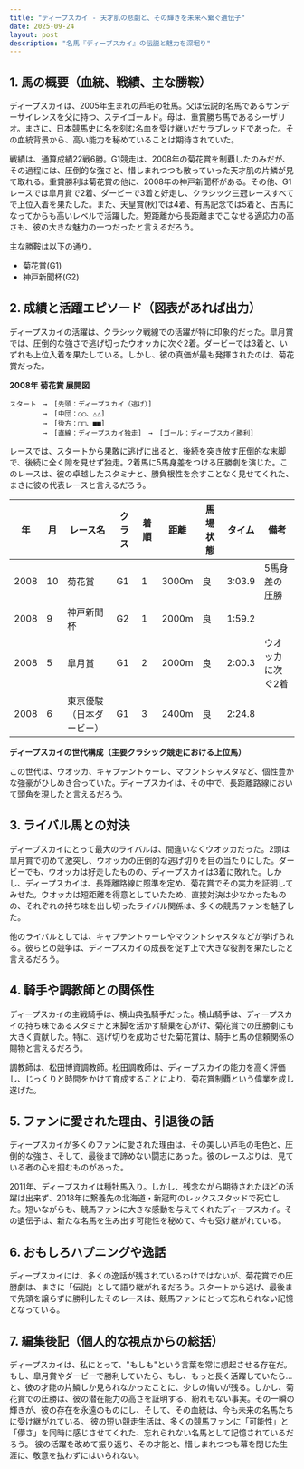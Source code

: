 ```yaml
---
title: "ディープスカイ - 天才肌の悲劇と、その輝きを未来へ繋ぐ遺伝子"
date: 2025-09-24
layout: post
description: "名馬『ディープスカイ』の伝説と魅力を深堀り"
---
```


## 1. 馬の概要（血統、戦績、主な勝鞍）

ディープスカイは、2005年生まれの芦毛の牡馬。父は伝説的名馬であるサンデーサイレンスを父に持つ、ステイゴールド。母は、重賞勝ち馬であるシーザリオ。まさに、日本競馬史に名を刻む名血を受け継いだサラブレッドであった。その血統背景から、高い能力を秘めていることは期待されていた。

戦績は、通算成績22戦6勝。G1競走は、2008年の菊花賞を制覇したのみだが、その過程には、圧倒的な強さと、惜しまれつつも散っていった天才肌の片鱗が見て取れる。重賞勝利は菊花賞の他に、2008年の神戸新聞杯がある。その他、G1レースでは皐月賞で2着、ダービーで3着と好走し、クラシック三冠レースすべてで上位入着を果たした。また、天皇賞(秋)では4着、有馬記念では5着と、古馬になってからも高いレベルで活躍した。短距離から長距離までこなせる適応力の高さも、彼の大きな魅力の一つだったと言えるだろう。

主な勝鞍は以下の通り。

* 菊花賞(G1)
* 神戸新聞杯(G2)


## 2. 成績と活躍エピソード（図表があれば出力）

ディープスカイの活躍は、クラシック戦線での活躍が特に印象的だった。皐月賞では、圧倒的な強さで逃げ切ったウオッカに次ぐ2着。ダービーでは3着と、いずれも上位入着を果たしている。しかし、彼の真価が最も発揮されたのは、菊花賞だった。

**2008年 菊花賞 展開図**

```
スタート　→　[先頭：ディープスカイ（逃げ）]　
　　　　　→　[中団：○○、△△]
　　　　　→　[後方：□□、■■]
　　　　　→　[直線：ディープスカイ独走]　→　[ゴール：ディープスカイ勝利]
```

レースでは、スタートから果敢に逃げに出ると、後続を突き放す圧倒的な末脚で、後続に全く隙を見せず独走。2着馬に5馬身差をつける圧勝劇を演じた。このレースは、彼の卓越したスタミナと、勝負根性を余すことなく見せてくれた、まさに彼の代表レースと言えるだろう。

| 年 | 月 | レース名           | クラス | 着順 | 距離 | 馬場状態 | タイム       | 備考                                      |
|----|----|--------------------|-------|-----|------|---------|-------------|-------------------------------------------|
| 2008 | 10 | 菊花賞             | G1    | 1   | 3000m| 良       | 3:03.9      | 5馬身差の圧勝                             |
| 2008 | 9  | 神戸新聞杯         | G2    | 1   | 2000m| 良       | 1:59.2      |                                           |
| 2008 | 5  | 皐月賞             | G1    | 2   | 2000m| 良       | 2:00.3      | ウオッカに次ぐ2着                         |
| 2008 | 6  | 東京優駿（日本ダービー）| G1    | 3   | 2400m| 良       | 2:24.8      |                                           |


**ディープスカイの世代構成（主要クラシック競走における上位馬）**

この世代は、ウオッカ、キャプテントゥーレ、マウントシャスタなど、個性豊かな強豪がひしめき合っていた。ディープスカイは、その中で、長距離路線において頭角を現したと言えるだろう。


## 3. ライバル馬との対決

ディープスカイにとって最大のライバルは、間違いなくウオッカだった。2頭は皐月賞で初めて激突し、ウオッカの圧倒的な逃げ切りを目の当たりにした。ダービーでも、ウオッカは好走したものの、ディープスカイは3着に敗れた。しかし、ディープスカイは、長距離路線に照準を定め、菊花賞でその実力を証明してみせた。ウオッカは短距離を得意としていたため、直接対決は少なかったものの、それぞれの持ち味を出し切ったライバル関係は、多くの競馬ファンを魅了した。

他のライバルとしては、キャプテントゥーレやマウントシャスタなどが挙げられる。彼らとの競争は、ディープスカイの成長を促す上で大きな役割を果たしたと言えるだろう。


## 4. 騎手や調教師との関係性

ディープスカイの主戦騎手は、横山典弘騎手だった。横山騎手は、ディープスカイの持ち味であるスタミナと末脚を活かす騎乗を心がけ、菊花賞での圧勝劇にも大きく貢献した。特に、逃げ切りを成功させた菊花賞は、騎手と馬の信頼関係の賜物と言えるだろう。

調教師は、松田博資調教師。松田調教師は、ディープスカイの能力を高く評価し、じっくりと時間をかけて育成することにより、菊花賞制覇という偉業を成し遂げた。


## 5. ファンに愛された理由、引退後の話

ディープスカイが多くのファンに愛された理由は、その美しい芦毛の毛色と、圧倒的な強さ、そして、最後まで諦めない闘志にあった。彼のレースぶりは、見ている者の心を掴むものがあった。

2011年、ディープスカイは種牡馬入り。しかし、残念ながら期待されたほどの活躍は出来ず、2018年に繋養先の北海道・新冠町のレックススタッドで死亡した。短いながらも、競馬ファンに大きな感動を与えてくれたディープスカイ。その遺伝子は、新たな名馬を生み出す可能性を秘めて、今も受け継がれている。


## 6. おもしろハプニングや逸話

ディープスカイには、多くの逸話が残されているわけではないが、菊花賞での圧勝劇は、まさに「伝説」として語り継がれるだろう。スタートから逃げ、最後まで先頭を譲らずに勝利したそのレースは、競馬ファンにとって忘れられない記憶となっている。


## 7. 編集後記（個人的な視点からの総括）

ディープスカイは、私にとって、"もしも"という言葉を常に想起させる存在だ。もし、皐月賞やダービーで勝利していたら、もし、もっと長く活躍していたら…と、彼の才能の片鱗しか見られなかったことに、少しの悔いが残る。しかし、菊花賞での圧勝は、彼の潜在能力の高さを証明する、紛れもない事実。その一瞬の輝きが、彼の存在を永遠のものにし、そして、その血統は、今も未来の名馬たちに受け継がれている。  彼の短い競走生活は、多くの競馬ファンに「可能性」と「儚さ」を同時に感じさせてくれた、忘れられない名馬として記憶されているだろう。  彼の活躍を改めて振り返り、その才能と、惜しまれつつも幕を閉じた生涯に、敬意を払わずにはいられない。
